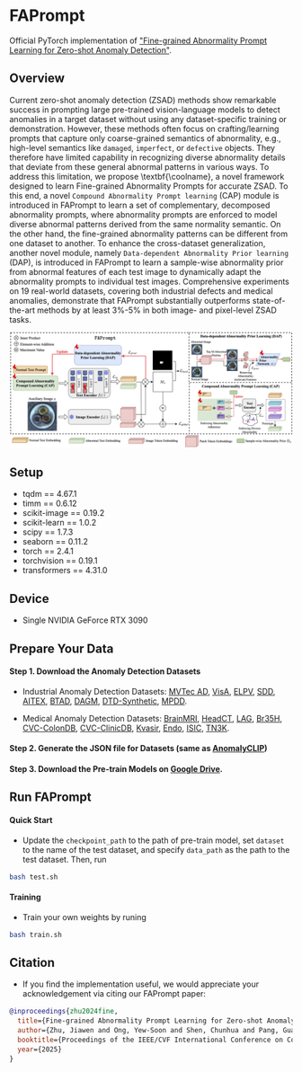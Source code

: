 # FAPrompt

Official PyTorch implementation of ["Fine-grained Abnormality Prompt Learning for Zero-shot Anomaly Detection"](https://arxiv.org/pdf/2410.10289). 

## Overview
Current zero-shot anomaly detection (ZSAD) methods show remarkable success in prompting large pre-trained vision-language models to detect anomalies in a target dataset without using any dataset-specific training or demonstration. However, these methods often focus on crafting/learning prompts that capture only coarse-grained semantics of abnormality, e.g., high-level semantics like `damaged`, `imperfect`, or `defective` objects. They therefore have limited capability in recognizing diverse abnormality details that deviate from these general abnormal patterns in various ways. To address this limitation, we propose \textbf{\coolname}, a novel framework designed to learn Fine-grained Abnormality Prompts for accurate ZSAD. To this end, a novel `Compound Abnormality Prompt learning` (CAP) module is introduced in FAPrompt to learn a set of complementary, decomposed abnormality prompts, where abnormality prompts are enforced to model diverse abnormal patterns derived from the same normality semantic. On the other hand, the fine-grained abnormality patterns can be different from one dataset to another. To enhance the cross-dataset generalization,  another novel module, namely `Data-dependent Abnormality Prior learning` (DAP), is introduced in FAPrompt to learn a sample-wise abnormality prior from abnormal features of each test image to dynamically adapt the abnormality prompts to individual test images. Comprehensive experiments on 19 real-world datasets, covering both industrial defects and medical anomalies, demonstrate that FAPrompt substantially outperforms state-of-the-art methods by at least 3%-5% in both image- and pixel-level ZSAD tasks.

![image](./img/framework.png)

## Setup
- tqdm == 4.67.1
- timm == 0.6.12
- scikit-image == 0.19.2
- scikit-learn == 1.0.2
- scipy == 1.7.3
- seaborn == 0.11.2
- torch == 2.4.1
- torchvision == 0.19.1
- transformers == 4.31.0

## Device
- Single NVIDIA GeForce RTX 3090

## Prepare Your Data
#### Step 1. Download the Anomaly Detection Datasets
- Industrial Anomaly Detection Datasets: [MVTec AD](https://www.mvtec.com/company/research/datasets/mvtec-ad), [VisA](https://github.com/amazon-science/spot-diff), [ELPV](https://github.com/zae-bayern/elpv-dataset), [SDD](https://www.vicos.si/resources/kolektorsdd/), [AITEX](https://www.aitex.es/afid/), [BTAD](http://avires.dimi.uniud.it/papers/btad/btad.zip), [DAGM](https://www.kaggle.com/datasets/mhskjelvareid/dagm-2007-competition-dataset-optical-inspection), [DTD-Synthetic](https://drive.google.com/drive/folders/10OyPzvI3H6llCZBxKxFlKWt1Pw1tkMK1), [MPDD](https://github.com/stepanje/MPDD).

- Medical Anomaly Detection Datasets: [BrainMRI](https://www.kaggle.com/datasets/navoneel/brain-mri-images-for-brain-tumor-detection), [HeadCT](https://www.kaggle.com/datasets/felipekitamura/head-ct-hemorrhage), [LAG](https://github.com/smilell/AG-CNN), [Br35H](https://www.kaggle.com/datasets/ahmedhamada0/brain-tumor-detection), [CVC-ColonDB](https://figshare.com/articles/figure/Polyp_DataSet_zip/21221579), [CVC-ClinicDB](https://figshare.com/articles/figure/Polyp_DataSet_zip/21221579), [Kvasir](https://figshare.com/articles/figure/Polyp_DataSet_zip/21221579), [Endo](https://drive.google.com/file/d/1LNpLkv5ZlEUzr_RPN5rdOHaqk0SkZa3m/view), [ISIC](https://drive.google.com/file/d/1UeuKgF1QYfT1jTlYHjxKB3tRjrFHfFDR/view), [TN3K](https://github.com/haifangong/TRFE-Net-for-thyroid-nodule-segmentation?tab=readme-ov-file).

#### Step 2. Generate the JSON file for Datasets (same as [AnomalyCLIP](https://github.com/zqhang/AnomalyCLIP/tree/main?tab=readme-ov-file))

#### Step 3. Download the Pre-train Models on [Google Drive]().

## Run FAPrompt
#### Quick Start
- Update the `checkpoint_path` to the path of pre-train model, set `dataset` to the name of the test dataset, and specify `data_path` as the path to the test dataset. Then, run
```bash
bash test.sh
```

#### Training
- Train your own weights by runing
```bash
bash train.sh
```

## Citation
- If you find the implementation useful, we would appreciate your acknowledgement via citing our FAPrompt paper:
```bibtex
@inproceedings{zhu2024fine,
  title={Fine-grained Abnormality Prompt Learning for Zero-shot Anomaly Detection},
  author={Zhu, Jiawen and Ong, Yew-Soon and Shen, Chunhua and Pang, Guansong},
  booktitle={Proceedings of the IEEE/CVF International Conference on Computer Vision},
  year={2025}
}
```

